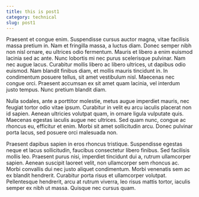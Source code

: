 ```yaml
---
title: this is post1
category: technical
slug: post1
---
```

Praesent et congue enim. Suspendisse cursus auctor magna, vitae facilisis massa pretium in. Nam et fringilla massa, a luctus diam. Donec semper nibh non nisl ornare, eu ultrices odio fermentum. Mauris et libero a enim euismod lacinia sed ac ante. Nunc lobortis mi nec purus scelerisque pulvinar. Nam nec augue lacus. Curabitur mollis libero ac libero ultrices, ut dapibus odio euismod. Nam blandit finibus diam, et mollis mauris tincidunt in. In condimentum posuere tellus, sit amet vestibulum nisl. Maecenas nec congue orci. Praesent accumsan ex sit amet quam lacinia, vel interdum justo tempus. Nunc pretium blandit diam.

Nulla sodales, ante a porttitor molestie, metus augue imperdiet mauris, nec feugiat tortor odio vitae ipsum. Curabitur in velit eu arcu iaculis placerat non id sapien. Aenean ultricies volutpat quam, in ornare ligula vulputate quis. Maecenas egestas iaculis augue nec ultrices. Sed quam nunc, congue ac rhoncus eu, efficitur et enim. Morbi sit amet sollicitudin arcu. Donec pulvinar porta lacus, sed posuere orci malesuada non.

Praesent dapibus sapien in eros rhoncus tristique. Suspendisse egestas neque et lacus sollicitudin, faucibus consectetur libero finibus. Sed facilisis mollis leo. Praesent purus nisi, imperdiet tincidunt dui a, rutrum ullamcorper sapien. Aenean suscipit laoreet velit, non ullamcorper sem rhoncus ac. Morbi convallis dui nec justo aliquet condimentum. Morbi venenatis sem ac ex blandit hendrerit. Curabitur porta risus et ullamcorper volutpat. Pellentesque hendrerit, arcu at rutrum viverra, leo risus mattis tortor, iaculis semper ex nibh ut massa. Quisque nec cursus quam.